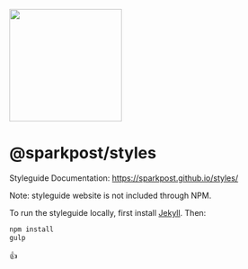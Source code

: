 <a href="https://www.sparkpost.com"><img src="https://www.sparkpost.com/sites/default/files/attachments/SparkPost_Logo_2-Color_Gray-Orange_RGB.svg" width="200px"/></a>

# @sparkpost/styles

Styleguide Documentation: https://sparkpost.github.io/styles/

Note: styleguide website is not included through NPM.

To run the styleguide locally, first install [Jekyll](https://jekyllrb.com/docs/installation/). Then:

```bash
npm install
gulp
```

:+1:
